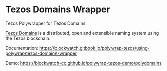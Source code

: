 # Tezos Domains Wrapper

Tezos Polywrapper for Tezos Domains.

[Tezos Domains](https://tezos.domains) is a distributed, open and extensible naming system using the Tezos blockchain.

Documentation: https://blockwatch.gitbook.io/polywrap-tezos/using-polywrap/tezos-domains-wrapper

Demo: https://blockwatch-cc.github.io/polywrap-tezos-demo/polydomains